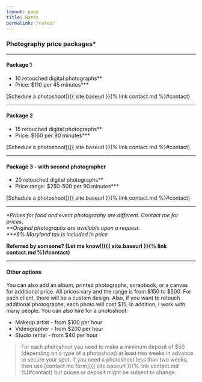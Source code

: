 ```yaml
---
layout: page
title: Rates
permalink: /rates/
---
```


### Photography price packages*

---

#### Package 1
- 10 retouched digital photographs**
- Price: $110 per 45 minutes***
  
[Schedule a photoshoot]({{ site.baseurl }}{% link contact.md %}#contact)

---

#### Package 2
- 15 retouched digital photographs**
- Price: $160 per 90 minutes***
  
[Schedule a photoshoot]({{ site.baseurl }}{% link contact.md %}#contact)

---

#### Package 3 - with second photographer
- 20 retouched digital photographs**
- Price range: $250-500 per 90 minutes***
  
[Schedule a photoshoot]({{ site.baseurl }}{% link contact.md %}#contact)

---

*\*Prices for food and event photography are different. Contact me for prices.*  
*\*\*Original photographs are available upon a request.*  
*\*\*\*6% Maryland tax is included in price*

**Referred by someone? [Let me know!]({{ site.baseurl }}{% link contact.md %}#contact)**

---

#### Other options
You can also add an album, printed photographs, scrapbook, or a canvas for additional price. All prices vary and the range is from $150 to $500. For each client, there will be a custom design.
Also, if you want to retouch additional photographs, each photo will cost $15. 
In addition, I work with many people. You can also hire for a photoshoot: 
- Makeup artist - from $100 per hour 
- Videographer - from $200 per hour
- Studio rental - from $40 per hour

> For each photoshoot you need to make a minimum deposit of $50 (depending on a type of a photoshoot) at least two weeks in advance to secure your spot. If you need a photoshoot less than two weeks, then use [contact me form]({{ site.baseurl }}{% link contact.md %}#contact) but prices or deposit might be subject to change. 
